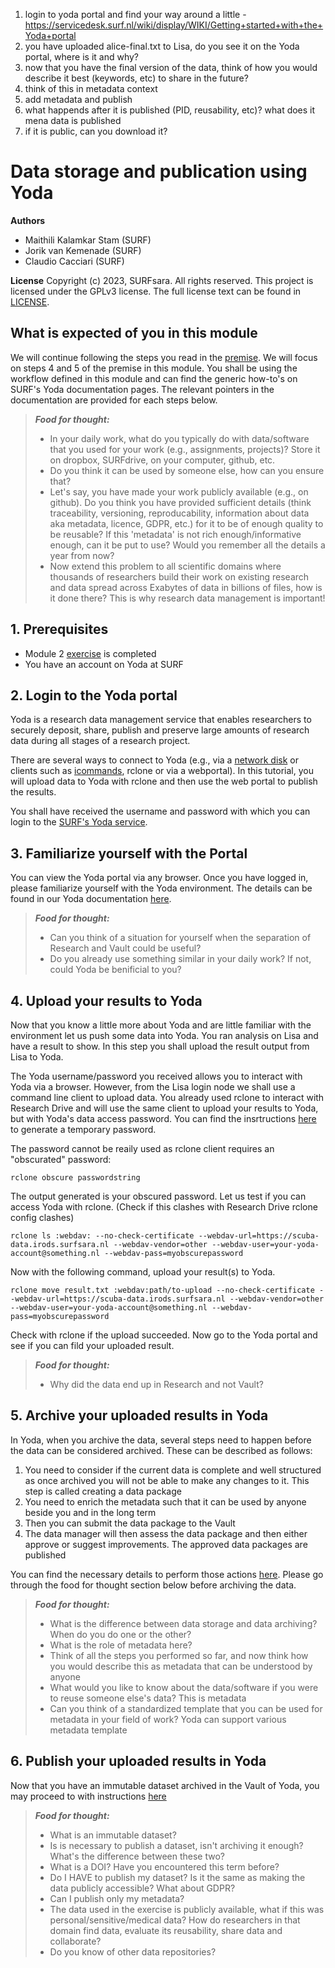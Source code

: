 1. login to yoda portal and find your way around a little - https://servicedesk.surf.nl/wiki/display/WIKI/Getting+started+with+the+Yoda+portal
2. you have uploaded alice-final.txt to Lisa, do you see it on the Yoda portal, where is it and why?
3. now that you have the final version of the data, think of how you would describe it best (keywords, etc) to share in the future?
4. think of this in metadata context
5. add metadata and publish
6. what happends after it is published (PID, reusability, etc)? what does it mena data is published
7. if it is public, can you download it? 

# Data storage and publication using Yoda

**Authors**
- Maithili Kalamkar Stam (SURF)
- Jorik van Kemenade (SURF)
- Claudio Cacciari (SURF)

**License**
Copyright (c) 2023, SURFsara. All rights reserved.
This project is licensed under the GPLv3 license.
The full license text can be found in [LICENSE](LICENSE).

## What is expected of you in this module
We will continue following the steps you read in the [premise](https://github.com/maithili-k/uva-rdm-jan-2023/blob/main/2-data-creation-and-analysis/lisa-researchdrive-exercise.md). We will focus on steps 4 and 5 of the premise in this module. You shall be using the workflow defined in this module and can find the generic how-to's on SURF's Yoda documentation pages. The relevant pointers in the documentation are provided for each steps below.

> **_Food for thought:_**
>
> * In your daily work, what do you typically do with data/software that you used for your work (e.g., assignments, projects)? Store it on dropbox, SURFdrive, on your computer, github, etc.
> * Do you think it can be used by someone else, how can you ensure that?
> * Let's say, you have made your work publicly available (e.g., on github). Do you think you have provided sufficient details (think traceability, versioning, reproducability, information about data aka metadata, licence, GDPR, etc.) for it to be of enough quality to be reusable? If this 'metadata' is not rich enough/informative enough, can it be put to use? Would you remember all the details a year from now?
> * Now extend this problem to all scientific domains where thousands of researchers build their work on existing research and data spread across Exabytes of data in billions of files, how is it done there? This is why research data management is important!

## 1. Prerequisites

- Module 2 [exercise](https://github.com/maithili-k/uva-rdm-jan-2023/blob/main/2-data-creation-and-analysis/lisa-researchdrive-exercise.md) is completed
- You have an account on Yoda at SURF

## 2. Login to the Yoda portal

Yoda is a research data management service that enables researchers to securely deposit, share, publish and preserve large amounts of research data during all stages of a research project.

There are several ways to connect to Yoda (e.g., via a [network disk](https://servicedesk.surf.nl/wiki/display/WIKI/Connecting+to+Yoda+via+network+disk) or clients such as [icommands](https://servicedesk.surf.nl/wiki/pages/viewpage.action?pageId=19824798), rclone or via a webportal). In this tutorial, you will upload data to Yoda with rclone and then use the web portal to publish the results.

You shall have received the username and password with which you can login to the [SURF's Yoda service](https://scuba-yoda.irods.surfsara.nl/). 

## 3. Familiarize yourself with the Portal
You can view the Yoda portal via any browser. Once you have logged in, please familiarize yourself with the Yoda environment. The details can be found in our Yoda documentation [here](https://servicedesk.surf.nl/wiki/display/WIKI/Getting+started+with+the+Yoda+portal). 

> **_Food for thought:_**
>
> * Can you think of a situation for yourself when the separation of Research and Vault could be useful? 
> * Do you already use something similar in your daily work? If not, could Yoda be benificial to you?

## 4. Upload your results to Yoda
Now that you know a little more about Yoda and are little familiar with the environment let us push some data into Yoda. You ran analysis on Lisa and have a result to show. In this step you shall upload the result output from Lisa to Yoda. 

The Yoda username/password you received allows you to interact with Yoda via a browser. However, from the Lisa login node we shall use a command line client to upload data. You already used rclone to interact with Research Drive and will use the same client to upload your results to Yoda, but with Yoda's data access password. You can find the insrtructions [here](https://servicedesk.surf.nl/wiki/display/WIKI/How+to+get+a+Data+Access+Password) to generate a temporary password. 

The password cannot be reaily used as rclone client requires an "obscurated" password:

```
rclone obscure passwordstring
```
The output generated is your obscured password. Let us test if you can access Yoda with rclone. (Check if this clashes with Research Drive rclone config clashes)

```
rclone ls :webdav: --no-check-certificate --webdav-url=https://scuba-data.irods.surfsara.nl --webdav-vendor=other --webdav-user=your-yoda-account@something.nl --webdav-pass=myobscurepassword
```

Now with the following command, upload your result(s) to Yoda. 

```
rclone move result.txt :webdav:path/to-upload --no-check-certificate --webdav-url=https://scuba-data.irods.surfsara.nl --webdav-vendor=other --webdav-user=your-yoda-account@something.nl --webdav-pass=myobscurepassword
```
Check with rclone if the upload succeeded. Now go to the Yoda portal and see if you can fild your uploaded result.

> **_Food for thought:_**
>
> * Why did the data end up in Research and not Vault? 

## 5. Archive your uploaded results in Yoda

In Yoda, when you archive the data, several steps need to happen before the data can be considered archived. These can be described as follows:
1. You need to consider if the current data is complete and well structured as once archived you will not be able to make any changes to it. This step is called creating a data package
2. You need to enrich the metadata such that it can be used by anyone beside you and in the long term
3. Then you can submit the data package to the Vault
4. The data manager will then assess the data package and then either approve or suggest improvements. The approved data packages are published

You can find the necessary details to perform those actions [here](https://servicedesk.surf.nl/wiki/display/WIKI/How+to+archive+data+packages). Please go through the food for thought section below before archiving the data.

> **_Food for thought:_**
>
> * What is the difference between data storage and data archiving? When do you do one or the other?
> * What is the role of metadata here? 
> * Think of all the steps you performed so far, and now think how you would describe this as metadata that can be understood by anyone
> * What would you like to know about the data/software if you were to reuse someone else's data? This is metadata
> * Can you think of a standardized template that you can be used for metadata in your field of work? Yoda can support various metadata template

## 6. Publish your uploaded results in Yoda

Now that you have an immutable dataset archived in the Vault of Yoda, you may proceed to with instructions [here](https://servicedesk.surf.nl/wiki/display/WIKI/How+to+publish+data+packages)

> **_Food for thought:_**
>
> * What is an immutable dataset? 
> * Is is necessary to publish a dataset, isn't archiving it enough? What's the difference between these two? 
> * What is a DOI? Have you encountered this term before?
> * Do I HAVE to publish my dataset? Is it the same as making the data publicly accessible? What about GDPR?
> * Can I publish only my metadata? 
> * The data used in the exercise is publicly available, what if this was personal/sensitive/medical data? How do researchers in that domain find data, evaluate its reusability, share data and collaborate? 
> * Do you know of other data repositories?
